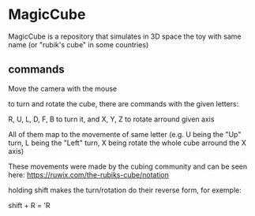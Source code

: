 # MagicCube

MagicCube is a repository that simulates in 3D space the toy with same name (or "rubik's cube" in some countries)

## commands

Move the camera with the mouse

to turn and rotate the cube, there are commands with the given letters:

R, U, L, D, F, B to turn it, and X, Y, Z to rotate arround given axis

All of them map to the movemente of same letter (e.g. U being the "Up" turn, L being the "Left" turn, X being rotate the whole cube arround the X axis)

These movements were made by the cubing community and can be seen here: https://ruwix.com/the-rubiks-cube/notation

holding shift makes the turn/rotation do their reverse form, for exemple:

shift + R = 'R
